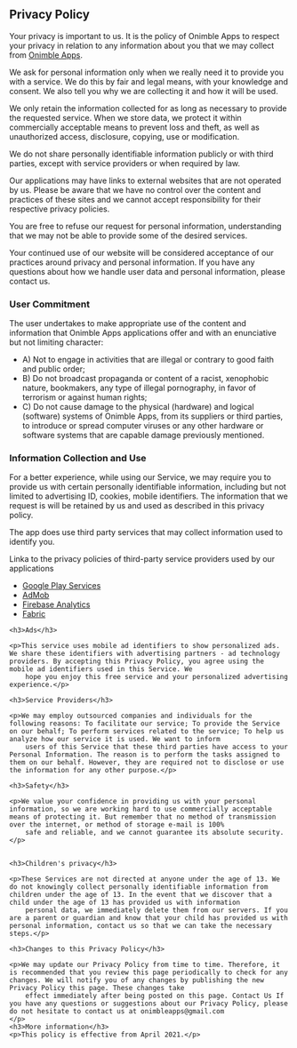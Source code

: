 <html lang="en">

<head>
    <meta charset="UTF-8">
    <meta http-equiv="X-UA-Compatible" content="IE=edge">
    <meta name="viewport" content="width=device-width, initial-scale=1.0">
    <title>Privacy Policy</title>
</head>

<body>
    <h2>Privacy Policy</h2>
    <p>Your privacy is important to us. It is the policy of Onimble Apps to respect your privacy in relation to any information about you that we may collect from
        <a href="https://play.google.com/store/apps/dev?id=4618658910431685056">Onimble Apps</a>.</p>
    <p>We ask for personal information only when we really need it to provide you with a service. We do this by fair and legal means, with your knowledge and consent. We also tell you why we are collecting it and how it will be used.</p>
    <p>We only retain the information collected for as long as necessary to provide the requested service. When we store data, we protect it within commercially acceptable means to prevent loss and theft, as well as unauthorized access, disclosure, copying,
        use or modification.</p>
    <p>We do not share personally identifiable information publicly or with third parties, except with service providers or when required by law.</p>
    <p>Our applications may have links to external websites that are not operated by us. Please be aware that we have no control over the content and practices of these sites and we cannot accept responsibility for their respective privacy policies.</p>
    <p>You are free to refuse our request for personal information, understanding that we may not be able to provide some of the desired services.</p>
    <p>Your continued use of our website will be considered acceptance of our practices around privacy and personal information. If you have any questions about how we handle user data and personal information, please contact us.</p>
    <h3>User Commitment</h3>
    <p>The user undertakes to make appropriate use of the content and information that Onimble Apps applications offer and with an enunciative but not limiting character:</p>
    <ul>
        <li>A) Not to engage in activities that are illegal or contrary to good faith and public order;</li>
        <li>B) Do not broadcast propaganda or content of a racist, xenophobic nature, bookmakers, any type of illegal pornography, in favor of terrorism or against human rights;</li>
        <li>C) Do not cause damage to the physical (hardware) and logical (software) systems of Onimble Apps, from its suppliers or third parties, to introduce or spread computer viruses or any other hardware or software systems that are capable damage previously
            mentioned.
        </li>
    </ul>
    <h3>Information Collection and Use</h3>
    <p>For a better experience, while using our Service, we may require you to provide us with certain personally identifiable information, including but not limited to advertising ID, cookies, mobile identifiers. The information that we request is will
        be retained by us and used as described in this privacy policy.
    </p>
    <p>The app does use third party services that may collect information used to identify you.</p>
    <div>
        <p>Linka to the privacy policies of third-party service providers used by our applications </p>
        <ul>
            <li><a href="https://www.google.com/policies/privacy/" target="_blank">Google Play Services</a></li>
            <li><a href="https://support.google.com/admob/answer/6128543?hl=en" target="_blank">AdMob</a></li>
            <li><a href="https://firebase.google.com/policies/analytics" target="_blank">Firebase Analytics</a></li>
            <li><a href="http://try.crashlytics.com/terms/" target="_blank">Fabric</a></li>
        </ul>
    </div>

    <h3>Ads</h3>

    <p>This service uses mobile ad identifiers to show personalized ads. We share these identifiers with advertising partners - ad technology providers. By accepting this Privacy Policy, you agree using the mobile ad identifiers used in this Service. We
        hope you enjoy this free service and your personalized advertising experience.</p>

    <h3>Service Providers</h3>

    <p>We may employ outsourced companies and individuals for the following reasons: To facilitate our service; To provide the Service on our behalf; To perform services related to the service; To help us analyze how our service it is used. We want to inform
        users of this Service that these third parties have access to your Personal Information. The reason is to perform the tasks assigned to them on our behalf. However, they are required not to disclose or use the information for any other purpose.</p>

    <h3>Safety</h3>

    <p>We value your confidence in providing us with your personal information, so we are working hard to use commercially acceptable means of protecting it. But remember that no method of transmission over the internet, or method of storage e-mail is 100%
        safe and reliable, and we cannot guarantee its absolute security.</p>


    <h3>Children's privacy</h3>

    <p>These Services are not directed at anyone under the age of 13. We do not knowingly collect personally identifiable information from children under the age of 13. In the event that we discover that a child under the age of 13 has provided us with information
        personal data, we immediately delete them from our servers. If you are a parent or guardian and know that your child has provided us with personal information, contact us so that we can take the necessary steps.</p>

    <h3>Changes to this Privacy Policy</h3>

    <p>We may update our Privacy Policy from time to time. Therefore, it is recommended that you review this page periodically to check for any changes. We will notify you of any changes by publishing the new Privacy Policy this page. These changes take
        effect immediately after being posted on this page. Contact Us If you have any questions or suggestions about our Privacy Policy, please do not hesitate to contact us at onimbleapps@gmail.com
    </p>
    <h3>More information</h3>
    <p>This policy is effective from April 2021.</p>
</body>

</html>
